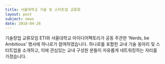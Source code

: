 ```yaml
---
title: 서울대학교 기술 및 스타트업 교류회
layout: post
subject: news
date: 2018-04-26
---
```

기술창업 교류모임 ETI와 서울대학교 아이디어팩토리가 공동 주관한 'Nerds, be Ambitious' 행사에 하나로가 참여하였습니다. 
하나로를 포함한 교내 기술 동아리 및 스타트업을 소개하고, 이에 관심있는 교내 구성원 분들이 자유롭게 네트워킹하는 자리를 가졌습니다.

